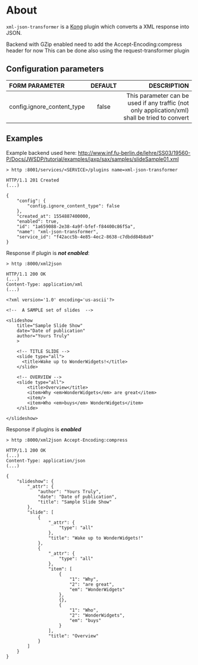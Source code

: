 # About
`````xml-json-transformer````` is a [Kong](https://konghq.com) plugin which converts a XML response into JSON.

Backend with GZip enabled need to add the Accept-Encoding:compress header for now
This can be done also using the request-transformer plugin

## Configuration parameters
|FORM PARAMETER|DEFAULT|DESCRIPTION|
|:----|:------:|------:|
|config.ignore_content_type|false|This parameter can be used if any traffic (not only application/xml) shall be tried to convert|


## Examples

Example backend used here: http://www.inf.fu-berlin.de/lehre/SS03/19560-P/Docs/JWSDP/tutorial/examples/jaxp/sax/samples/slideSample01.xml


````
> http :8001/services/<SERVICE>/plugins name=xml-json-transformer 

HTTP/1.1 201 Created
(...)

{
    "config": {
        "config.ignore_content_type": false
    },
    "created_at": 1554887400000,
    "enabled": true,
    "id": "1a659088-2e38-4a9f-bfef-f84400c86f5a",
    "name": "xml-json-transformer",
    "service_id": "f42acc5b-4e85-4ec2-8638-c7dbdd84b8a9"
}
````
Response if plugin is ***not enabled***:
`````
> http :8000/xml2json

HTTP/1.1 200 OK
(...)
Content-Type: application/xml
(...)

<?xml version='1.0' encoding='us-ascii'?>

<!--  A SAMPLE set of slides  -->

<slideshow 
    title="Sample Slide Show"
    date="Date of publication"
    author="Yours Truly"
    >

    <!-- TITLE SLIDE -->
    <slide type="all">
      <title>Wake up to WonderWidgets!</title>
    </slide>

    <!-- OVERVIEW -->
    <slide type="all">
        <title>Overview</title>
        <item>Why <em>WonderWidgets</em> are great</item>
        <item/>
        <item>Who <em>buys</em> WonderWidgets</item>
    </slide>

</slideshow>
`````
Response if plugins is ***enabled***
`````
> http :8000/xml2json Accept-Encoding:compress

HTTP/1.1 200 OK
(...)
Content-Type: application/json
(...)

{
    "slideshow": {
        "_attr": {
            "author": "Yours Truly",
            "date": "Date of publication",
            "title": "Sample Slide Show"
        },
        "slide": [
            {
                "_attr": {
                    "type": "all"
                },
                "title": "Wake up to WonderWidgets!"
            },
            {
                "_attr": {
                    "type": "all"
                },
                "item": [
                    {
                        "1": "Why",
                        "2": "are great",
                        "em": "WonderWidgets"
                    },
                    {},
                    {
                        "1": "Who",
                        "2": "WonderWidgets",
                        "em": "buys"
                    }
                ],
                "title": "Overview"
            }
        ]
    }
}
`````
